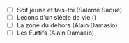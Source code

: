 - [ ] Soit jeune et tais-toi (Salomé Saqué)
- [ ] Leçons d'un siècle de vie ()
- [ ] La zone du dehors (Alain Damasio)
- [ ] Les Furtifs (Alain Damasio)